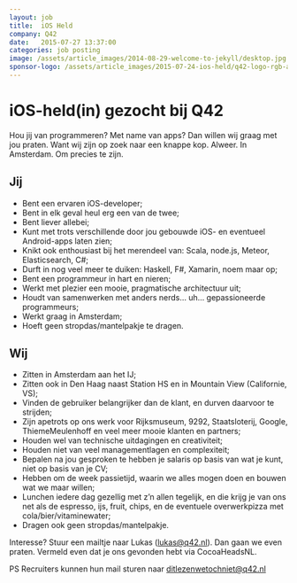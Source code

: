 ```yaml
---
layout: job
title:  iOS Held
company: Q42
date:   2015-07-27 13:37:00
categories: job posting
image: /assets/article_images/2014-08-29-welcome-to-jekyll/desktop.jpg
sponsor-logo: /assets/article_images/2015-07-24-ios-held/q42-logo-rgb-alpha.png
---
```


# iOS-held(in) gezocht bij Q42

Hou jij van programmeren? Met name van apps? Dan willen wij graag met jou praten. Want wij zijn op zoek naar een knappe kop. Alweer. In Amsterdam. Om precies te zijn.

## Jij

- Bent een ervaren iOS-developer;
- Bent in elk geval heul erg een van de twee;
- Bent liever allebei;
- Kunt met trots verschillende door jou gebouwde iOS- en eventueel Android-apps laten zien;
- Knikt ook enthousiast bij het merendeel van: Scala, node.js, Meteor, Elasticsearch, C#;
- Durft in nog veel meer te duiken: Haskell, F#, Xamarin, noem maar op;
- Bent een programmeur in hart en nieren;
- Werkt met plezier een mooie, pragmatische architectuur uit;
- Houdt van samenwerken met anders nerds… uh… gepassioneerde programmeurs;
- Werkt graag in Amsterdam;
- Hoeft geen stropdas/mantelpakje te dragen.

## Wij

- Zitten in Amsterdam aan het IJ;
- Zitten ook in Den Haag naast Station HS en in Mountain View (Californie, VS);
- Vinden de gebruiker belangrijker dan de klant, en durven daarvoor te strijden;
- Zijn apetrots op ons werk voor Rijksmuseum, 9292, Staatsloterij, Google, ThiemeMeulenhoff en veel meer mooie klanten en partners;
- Houden wel van technische uitdagingen en creativiteit;
- Houden niet van veel managementlagen en complexiteit;
- Bepalen na jou gesproken te hebben je salaris op basis van wat je kunt, niet op basis van je CV;
- Hebben om de week passietijd, waarin we alles mogen doen en bouwen wat we maar willen;
- Lunchen iedere dag gezellig met z’n allen tegelijk, en die krijg je van ons net als de espresso, ijs, fruit, chips, en de eventuele overwerkpizza met cola/bier/vitaminewater;
- Dragen ook geen stropdas/mantelpakje.

Interesse? Stuur een mailtje naar Lukas ([lukas@q42.nl](mailto:lukas@q42.nl)). Dan gaan we even praten. Vermeld even dat je ons gevonden hebt via CocoaHeadsNL.

PS Recruiters kunnen hun mail sturen naar [ditlezenwetochniet@q42.nl](mailto:ditlezenwetochniet@q42.nl)